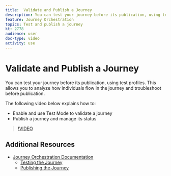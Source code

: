 ```yaml
---
title:  Validate and Publish a Journey
description: You can test your journey before its publication, using test profiles. This allows you to analyze how individuals flow in the journey and troubleshoot before publication.
feature: Journey Orchestration
topics: Test and publish a journey
kt: 2778
audience: user
doc-type: video
activity: use
---
```


# Validate and Publish a Journey

You can test your journey before its publication, using test profiles. This allows you to analyze how individuals flow in the journey and troubleshoot before publication.

The following video below explains how to:

* Enable and use Test Mode to validate a journey
* Publish a journey and manage its status
  
>[!VIDEO](https://video.tv.adobe.com/v/30066?quality=12)

## Additional Resources

* [Journey Orchestration Documentation](https://docs.adobe.com/content/help/en/journeys/using/journey-orchestration-home.html)
  * [Testing the Journey](https://docs.adobe.com/content/help/en/journeys/using/building-journeys/journeytesting.html)
  * [Publishing the Journey](https://docs.adobe.com/content/help/en/journeys/using/building-journeys/journeypublication.html)
